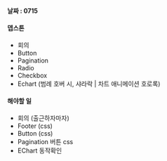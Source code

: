 
#### 날짜 : 0715


#### 뎁스톤
- 회의
- Button
- Pagination
- Radio
- Checkbox
- Echart (범례 호버 시, 샤라락 | 차트 애니메이션 호로록)


#### 해야할 일
- 회의 (출근하자마자)
- Footer (css)
- Button (css)
- Pagination 버튼 css 
- EChart 동작확인
